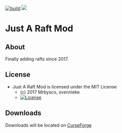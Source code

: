 [![build](https://github.com/Mrbysco/JustARaftMod/actions/workflows/build.yml/badge.svg)](https://github.com/Mrbysco/JustARaftMod/actions/workflows/build.yml)
[![](http://cf.way2muchnoise.eu/versions/274350.svg)](https://www.curseforge.com/minecraft/mc-mods/just-a-raft-mod)

# Just A Raft Mod #

## About ##
Finally adding rafts since 2017.

## License ##
* Just A Raft Mod is licensed under the MIT License
  - (c) 2017 Mrbysco, svennieke
  - [![License](https://img.shields.io/badge/License-MIT-red.svg?style=flat)](http://opensource.org/licenses/MIT)

## Downloads ##
Downloads will be located on [CurseForge](https://www.curseforge.com/minecraft/mc-mods/just-a-raft-mod)
